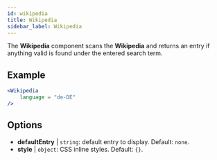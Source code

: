 ```yaml
---
id: wikipedia 
title: Wikipedia
sidebar_label: Wikipedia
---
```


The **Wikipedia** component scans the **Wikipedia** and returns an entry if anything valid is found under the entered search term.

## Example

```jsx live
<Wikipedia
    language = "de-DE"
/>
```



## Options

* __defaultEntry__ | `string`: default entry to display. Default: `none`.
* __style__ | `object`: CSS inline styles. Default: `{}`.
